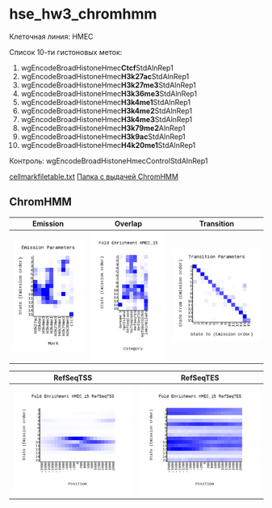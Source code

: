 # hse_hw3_chromhmm

Клеточная линия: HMEC

Список 10-ти гистоновых меток:
1. wgEncodeBroadHistoneHmec**Ctcf**StdAlnRep1
2. wgEncodeBroadHistoneHmec**H3k27ac**StdAlnRep1
3. wgEncodeBroadHistoneHmec**H3k27me3**StdAlnRep1
4. wgEncodeBroadHistoneHmec**H3k36me3**StdAlnRep1
5. wgEncodeBroadHistoneHmec**H3k4me1**StdAlnRep1
6. wgEncodeBroadHistoneHmec**H3k4me2**StdAlnRep1
7. wgEncodeBroadHistoneHmec**H3k4me3**StdAlnRep1
8. wgEncodeBroadHistoneHmec**H3k79me2**AlnRep1
9. wgEncodeBroadHistoneHmec**H3k9ac**StdAlnRep1
10. wgEncodeBroadHistoneHmec**H4k20me1**StdAlnRep1

Контроль: wgEncodeBroadHistoneHmecControlStdAlnRep1

[cellmarkfiletable.txt](/cellmarkfiletable.txt)
[Папка с выдачей ChromHMM](/data)

## ChromHMM

Emission | Overlap | Transition 
 --- | --- | ---
![Image](/data/emissions_15.png) | ![Image](/data/HMEC_15_overlap.png) | ![Image](/data/transitions_15.png)

RefSeqTSS | RefSeqTES 
 --- | --- 
![Image](/data/HMEC_15_RefSeqTSS_neighborhood.png) | ![Image](/data/HMEC_15_RefSeqTES_neighborhood.png)
